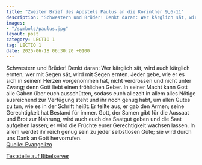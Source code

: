 ```yaml
---
title: "Zweiter Brief des Apostels Paulus an die Korinther 9,6-11"
description: "Schwestern und Brüder! Denkt daran: Wer kärglich sät, wird auch kärglich ernten; wer mit Segen sät, wird mit Segen ernten. Jeder gebe, wie er es sich in seinem Herzen vorgenommen hat, nicht verdrossen und nicht unter Zwang; denn Gott liebt einen fröhlichen Geber. In seiner Macht ...."
images:
- "/symbols/paulus.jpg"
layout: post
category: LECTIO 1
tag: LECTIO 1
date: 2025-06-18 06:30:20 +0100
---
```

Schwestern und Brüder! Denkt daran: Wer kärglich sät, wird auch kärglich ernten; wer mit Segen sät, wird mit Segen ernten.
Jeder gebe, wie er es sich in seinem Herzen vorgenommen hat, nicht verdrossen und nicht unter Zwang; denn Gott liebt einen fröhlichen Geber.
In seiner Macht kann Gott alle Gaben über euch ausschütten, sodass euch allezeit in allem alles Nötige ausreichend zur Verfügung steht und ihr noch genug habt, um allen Gutes zu tun,
wie es in der Schrift heißt: Er teilte aus, er gab den Armen; seine Gerechtigkeit hat Bestand für immer.<!--more-->
Gott, der Samen gibt für die Aussaat und Brot zur Nahrung, wird auch euch das Saatgut geben und die Saat aufgehen lassen; er wird die Früchte eurer Gerechtigkeit wachsen lassen.
In allem werdet ihr reich genug sein zu jeder selbstlosen Güte; sie wird durch uns Dank an Gott hervorrufen.<br>
[Quelle: Evangelizo](https://evangeliumtagfuertag.org/DE/gospel)

[Textstelle auf Bibelserver](https://www.bibleserver.com/EU/2.Korinther9,6-11)
